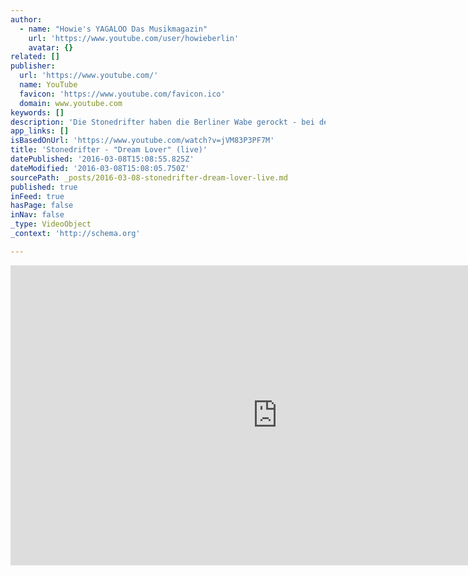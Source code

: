 ```yaml
---
author:
  - name: "Howie's YAGALOO Das Musikmagazin"
    url: 'https://www.youtube.com/user/howieberlin'
    avatar: {}
related: []
publisher:
  url: 'https://www.youtube.com/'
  name: YouTube
  favicon: 'https://www.youtube.com/favicon.ico'
  domain: www.youtube.com
keywords: []
description: 'Die Stonedrifter haben die Berliner Wabe gerockt - bei der Europendent Night der bma. Yagaloo.TV war dabei und zeigt Euch hier den Song "Dream Lover" ************************************************************************* ► Jetzt Abonnieren: http://bit.ly/1E8SxTX ► Finde uns auf Facebook: https://www.facebook.com/yagaloo.TV ► Folge uns auf Twitter: https://twitter.com/yagalooTV ► Website: http://www.yagaloo.com/ *************************************************************************'
app_links: []
isBasedOnUrl: 'https://www.youtube.com/watch?v=jVM83P3PF7M'
title: 'Stonedrifter - "Dream Lover" (live)'
datePublished: '2016-03-08T15:08:55.825Z'
dateModified: '2016-03-08T15:08:05.750Z'
sourcePath: _posts/2016-03-08-stonedrifter-dream-lover-live.md
published: true
inFeed: true
hasPage: false
inNav: false
_type: VideoObject
_context: 'http://schema.org'

---
```

<iframe src="https://cdn.embedly.com/widgets/media.html?src=https%3A%2F%2Fwww.youtube.com%2Fembed%2FjVM83P3PF7M%3Ffeature%3Doembed&amp;url=https%3A%2F%2Fwww.youtube.com%2Fwatch%3Fv%3DjVM83P3PF7M&amp;image=https%3A%2F%2Fi.ytimg.com%2Fvi%2FjVM83P3PF7M%2Fhqdefault.jpg&amp;key=b7d04c9b404c499eba89ee7072e1c4f7&amp;type=text%2Fhtml&amp;schema=youtube" width="854" height="480" scrolling="no" frameborder="0" allowfullscreen="allowfullscreen" style=""></iframe>